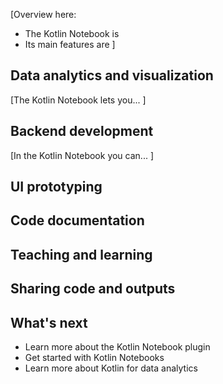 [//]: # (title: Kotlin Notebook)

[Overview here:

* The Kotlin Notebook is
* Its main features are ]

## Data analytics and visualization

[The Kotlin Notebook lets you... ]

## Backend development

[In the Kotlin Notebook you can... ]

## UI prototyping

## Code documentation

## Teaching and learning

## Sharing code and outputs

## What's next

* Learn more about the Kotlin Notebook plugin 
* Get started with Kotlin Notebooks
* Learn more about Kotlin for data analytics


